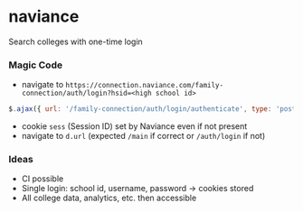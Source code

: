 # naviance
Search colleges with one-time login

### Magic Code
- navigate to `https://connection.naviance.com/family-connection/auth/login?hsid=<high school id>`
``` javascript
$.ajax({ url: '/family-connection/auth/login/authenticate', type: 'post', dataType: 'json', data: { username: '<username>', password: '<password>', is_ajax: true }, success: function(d) { console.log(d); }});
```
- cookie `sess` (Session ID) set by Naviance even if not present
- navigate to `d.url` (expected `/main` if correct or `/auth/login` if not)

### Ideas
- CI possible
- Single login: school id, username, password -> cookies stored
- All college data, analytics, etc. then accessible

